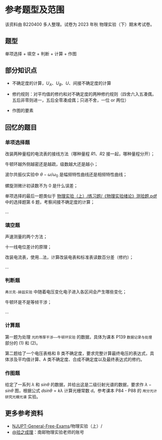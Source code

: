 # 参考题型及范围

该资料由 B220400 多人整理。试卷为 2023 年秋 物理实验（下）期末考试卷。

## 题型

单项选择 + 填空 + 判断 + 计算 + 作图

## 部分知识点

- 不确定度的计算，$U_A$、$U_B$、$U$、间接不确定度的计算

- 修约规则：对平均值的修约和对不确定度的两种修约规则（四舍六入五凑偶，五后非零则进一，五后全零凑成偶；只进不舍，一位 or 两位）
- 作图的要素

## 回忆的题目

### 单项选择题

改装两种量程的电流表的接线方法（哪种量程 $R1$、$R2$ 接一起，哪种量程分开）；

牛顿环越外侧越密还是越疏，级数越大还是越小；

波尔共振仪实验中 $\theta-\omega/\omega_0$ 是幅频特性曲线还是相频特性曲线；

螺旋测微计初读数不为 0 是什么误差；

单项选择的最后一题类似于 [物理实验（上）/练习题/《物理实验绪论》测验题.pdf](https://github.com/NJUPTFreeExams/NJUPT-General-Free-Exams/blob/master/%E7%89%A9%E7%90%86%E5%AE%9E%E9%AA%8C%EF%BC%88%E4%B8%8A%EF%BC%89/%E7%BB%83%E4%B9%A0%E9%A2%98/%E3%80%8A%E7%89%A9%E7%90%86%E5%AE%9E%E9%AA%8C%E7%BB%AA%E8%AE%BA%E3%80%8B%E6%B5%8B%E9%AA%8C%E9%A2%98.pdf) 中的选择题第 6 题，考察间接不确定度的计算；

...

### 填空题

声速测量的两个方法；

十一线电位差计的原理；

改装电流表，使用...法，计算改装电表和标准表读数百分差（修约）；

...

### 判断题

`弗兰克-赫兹实验` 中随着电压变化电子进入各区间会产生哪些变化；

牛顿环是不是等倾干涉；

...

### 计算题

第一题为处理 `光的等厚干涉——牛顿环实验` 的数据，具体为课本 P139 `数据记录与处理` 部分的 (1) 和 (2)。

第二题给了一个电压表格和 B 类不确定度，要求完整计算最终电压的表达式，具体涉及平均值计算、A 类不确定度、合成不确定度以及最终表达式的修约。

### 作图题

给定了一系列 $\lambda$ 和 $sin\theta$ 的数据，并给出这是二级衍射光谱的数据，要求作 $\lambda-sin\theta$ 图，根据公式 $d sin\theta=k\lambda$ 计算光栅常数 $d$。参考课本 P84 - P88 的 `用分光计研究光栅光谱` 实验。

## 更多参考资料

- [NJUPT-General-Free-Exams](https://github.com/NJUPTFreeExams/NJUPT-General-Free-Exams/tree/master)/物理实验（上）/
- [@验之成理](https://space.bilibili.com/2114171048)：南邮物理实验老师的账号
